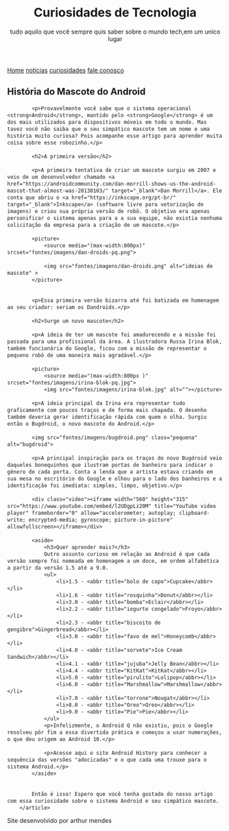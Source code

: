 
<html lang="pt-br">
<head>
    <meta charset="UTF-8">
    <meta http-equiv="X-UA-Compatible" content="IE=edge">
    <meta name="viewport" content="width=device-width, initial-scale=1.0">
    <title>Como surgiu o mascote Android</title>
    <link rel="shortcut icon" href="fontes/imagens/favicon.ico" type="image/x-icon">
    <link rel="stylesheet" href="desafio10.css">
</head>
<body>
    <header>
        <h1>Curiosidades de Tecnologia</h1>
        <p>tudo aquilo que você sempre quis saber sobre o mundo tech,em um unico lugar</p>
    </header>
   <nav>
    <a href="#">Home</a>
    <a href="#">noticias</a>
    <a href="#">curiosidades</a>
    <a href="#">fale conosco</a>

   </nav>

   <main>
        <article>
            <h1>História do Mascote do Android</h1>

            <p>Provavelmente você sabe que o sistema operacional <strong>Android</strong>, mantido pelo <strong>Google</strong> é um dos mais utilizados para dispositivos móveis em todo o mundo. Mas tavez você não saiba que o seu simpático mascote tem um nome e uma história muito curiosa? Pois acompanhe esse artigo para aprender muita coisa sobre esse robozinho.</p>

            <h2>A primeira versão</h2>

            <p>A primeira tentativa de criar um mascote surgiu em 2007 e veio de um desenvolvedor chamado <a href="https://androidcommunity.com/dan-morrill-shows-us-the-android-mascot-that-almost-was-20130103/" target="_blank">Dan Morrill</a>. Ele conta que abriu o <a href="https://inkscape.org/pt-br/" target="_blank">Inkscape</a> (software livre para vetorização de imagens) e criou sua própria versão de robô. O objetivo era apenas personificar o sistema apenas para a a sua equipe, não existia nenhuma solicitação da empresa para a criação de um mascote.</p>

            <picture>
                <source media="(max-width:800px)" srcset="fontes/imagens/dan-droids-pq.png">

                <img src="fontes/imagens/dan-droids.png" alt="ideias de mascote" >
            </picture>
        

            <p>Essa primeira versão bizarra até foi batizada em homenagem ao seu criador: seriam os Dandroids.</p>

            <h2>Surge um novo mascote</h2>

            <p>A ideia de ter um mascote foi amadurecendo e a missão foi passada para uma profissional da área. A ilustradora Russa Irina Blok, também funcionária do Google, ficou com a missão de representar o pequeno robô de uma maneira mais agradável.</p>

            <picture>
                <source media="(max-width:800px )" srcset="fontes/imagens/irina-blok-pq.jpg">
                <img src="fontes/imagens/irina-blok.jpg" alt=""></picture>

            <p>A ideia principal da Irina era representar tudo graficamente com poucos traços e de forma mais chapada. O desenho também deveria gerar identificação rápida com quem o olha. Surgiu então o Bugdroid, o novo mascote do Android.</p>

            <img src="fontes/imagens/bugdroid.png" class="pequena" alt="bugdroid">

            <p>A principal inspiração para os traços do novo Bugdroid veio daqueles bonequinhos que ilustram portas de banheiro para indicar o gênero de cada porta. Conta a lenda que a artista estava criando em sua mesa no escritório do Google e olhou para o lado dos banheiros e a identificação foi imediata: simples, limpo, objetivo.</p>

            <div class="video"><iframe width="560" height="315" src="https://www.youtube.com/embed/l2UDgpLz20M" title="YouTube video player" frameborder="0" allow="accelerometer; autoplay; clipboard-write; encrypted-media; gyroscope; picture-in-picture" allowfullscreen></iframe></div>
            
            <aside>
                <h3>Quer aprender mais?</h3>
                Outro assunto curioso em relação ao Android é que cada versão sempre foi nomeada em homenagem a um doce, em ordem alfabética a partir da versão 1.5 até a 9.0.
                <ul>
                    <li>1.5 - <abbr title="bolo de copo">Cupcake</abbr></li>
                    <li>1.6 - <abbr title="rosquinha">Donut</abbr></li>
                    <li>3.0 - <abbr title="bomba">Eclair</abbr></li>
                    <li>2.2 - <abbr title="iogurte congelado">Froyo</abbr></li>
                    <li>2.3 - <abbr title="biscoito de  gengibre">Gingerbread</abbr></li>
                    <li>3.0 - <abbr title="favo de mel">Honeycomb</abbr></li>
                    <li>4.0 - <abbr title="sorvete">Ice Cream Sandwich</abbr></li>
                    <li>4.1 - <abbr title="jujuba">Jelly Bean</abbr></li>
                    <li>4.4 - <abbr title="KitKat">KitKat</abbr></li>
                    <li>5.0 - <abbr title="pirulito">Lolipop</abbr></li>
                    <li>6.0 - <abbr title="Marshmallow">Marshmallow</abbr></li>
                    <li>7.0 - <abbr title="torrone">Nougat</abbr></li>
                    <li>8.0 - <abbr title="Oreo">Oreo</abbr></li>
                    <li>9.0 - <abbr title="Pie">Pie</abbr></li>
                </ul>
                <p>Infelizmente, o Android Q não existiu, pois o Google resolveu pôr fim a essa divertida prática e começou a usar numerações, o que deu origem ao Android 10.</p>

                <p>Acesse aqui o site Android History para conhecer a sequência das versões "adocicadas" e o que cada uma trouxe para o sistema Android.</p>
            </aside>
            

            Então é isso! Espero que você tenha gostado do nosso artigo com essa curiosidade sobre o sistema Android e seu simpático mascote.
        </article>
   </main>
   <footer>Site desenvolvido por arthur mendes </footer>
    
</body>

</html>

